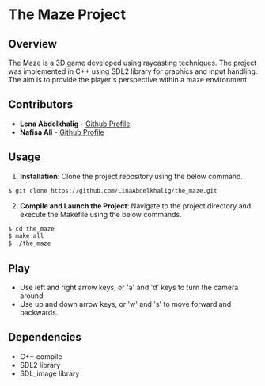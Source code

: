# The Maze Project

## Overview
The Maze is a 3D game developed using raycasting techniques. The project was implemented in C++ using SDL2 library for graphics and input handling. The aim is to provide the player's perspective within a maze environment.

## Contributors
- **Lena Abdelkhalig** - [Github Profile](https://github.com/LinaAbdelkhalig)
- **Nafisa Ali** - [Github Profile](https://github.com/NafisaKaruri)

## Usage
1. **Installation**: Clone the project repository using the below command.
```sh
$ git clone https://github.com/LinaAbdelkhalig/the_maze.git
```
2. **Compile and Launch the Project**: Navigate to the project directory and execute the Makefile using the below commands.
```sh
$ cd the_maze
$ make all
$ ./the_maze
```

## Play
  - Use left and right arrow keys, or 'a' and 'd' keys to turn the camera around.
  - Use up and down arrow keys, or 'w' and 's' to move forward and backwards.

## Dependencies
- C++ compile
- SDL2 library
- SDL_image library

